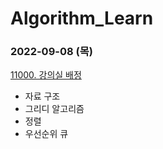# Algorithm_Learn
### 2022-09-08 (목)
[11000. 강의실 배정](https://www.acmicpc.net/problem/11000)
- 자료 구조
- 그리디 알고리즘
- 정렬
- 우선순위 큐
